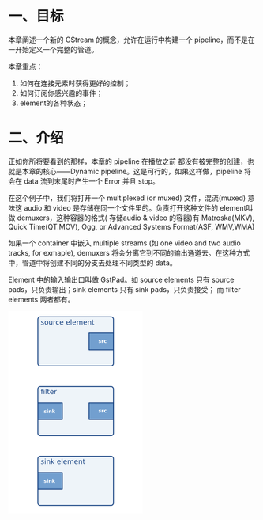 # 一、目标
本章阐述一个新的 GStream 的概念，允许在运行中构建一个 pipeline，而不是在一开始定义一个完整的管道。

本章重点：

1. 如何在连接元素时获得更好的控制；
2. 如何订阅你感兴趣的事件；
3. element的各种状态；

# 二、介绍

正如你所将要看到的那样，本章的 pipeline 在播放之前 都没有被完整的创建，也就是本章的核心——Dynamic pipeline。这是可行的，如果这样做，pipeline 将会在 data 流到末尾时产生一个 Error 并且 stop。

在这个例子中，我们将打开一个 multiplexed (or muxed) 文件，混流(muxed) 意味这 audio 和 video 是存储在同一个文件里的。负责打开这种文件的 element叫做 demuxers，这种容器的格式( 存储audio & video 的容器)有 Matroska(MKV), Quick Time(QT.MOV), Ogg, or Advanced Systems Format(ASF, WMV,WMA)

如果一个 container 中嵌入 multiple streams (如 one video and two audio tracks, for exmaple), demuxers 将会分离它到不同的输出通道去。在这种方式中，管道中将创建不同的分支去处理不同类型的 data。

Element 中的输入输出口叫做 GstPad。如 source elements 只有 source pads，只负责输出；sink elements 只有 sink pads，只负责接受； 而 filter elements 两者都有。

![image](https://github.com/yuexiuya/Gstream/blob/master/image/Basic_tutorial3.png?raw=true)
